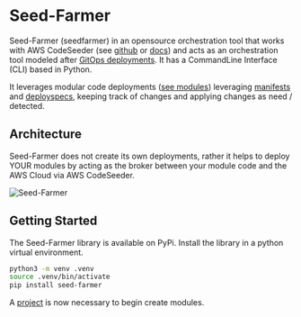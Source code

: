 # Seed-Farmer

Seed-Farmer (seedfarmer) in an opensource orchestration tool that works with AWS CodeSeeder (see [github](https://github.com/awslabs/aws-codeseeder) or [docs](https://aws-codeseeder.readthedocs.io/en/latest/)) and acts as an orchestration tool modeled after [GitOps deployments](https://www.gitops.tech/).  It has a CommandLine Interface (CLI) based in Python. 

It leverages modular code deployments ([see modules](docs/module_development.md)) leveraging [manifests](docs/manifests.md) and [deployspecs](docs/deployspec.md), keeping track of changes and applying changes as need / detected.


## Architecture
Seed-Farmer does not create its own deployments, rather it helps to deploy YOUR modules by acting as the broker between your module code and the AWS Cloud via AWS CodeSeeder.

![Seed-Farmer](docs/source/_static/SeedFarmer.png)


## Getting Started
The Seed-Farmer library is available on PyPi.  Install the library in a python virtual environment.


```bash
python3 -m venv .venv
source .venv/bin/activate
pip install seed-farmer
```

A [project](docs/source/project_structure.md) is now necessary to begin create modules.  
